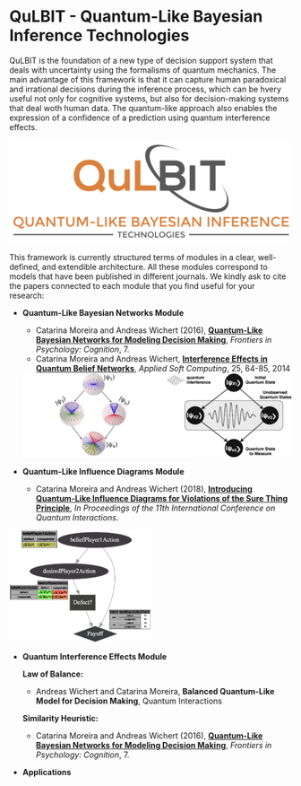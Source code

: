 # QuLBIT - Quantum-Like Bayesian Inference Technologies

QuLBIT is the foundation of a new type of decision support system that deals with uncertainty using the formalisms of quantum mechanics. The main advantage of this framework is that it can capture human paradoxical and irrational decisions during the inference process, which can be hvery useful not only for cognitive systems, but also for decision-making systems that deal woth human data. The quantum-like approach also enables the expression of a confidence of a prediction using quantum interference effects.

<img src="img/logo.png" />

This framework is currently structured terms of modules in a clear, well-defined, and extendible architecture. All these modules correspond to models that have been published in different journals. We kindly ask to cite the papers connected to each module that you find useful for your research:

* **Quantum-Like Bayesian Networks Module**
	
	* Catarina Moreira and Andreas Wichert (2016), <a href="http://journal.frontiersin.org/article/10.3389/fpsyg.2016.00011/abstract">**Quantum-Like Bayesian Networks for Modeling Decision Making**</a>, *Frontiers in Psychology: Cognition*, 7.
	* Catarina Moreira and Andreas Wichert, <a href="http://journal.frontiersin.org/article/10.3389/fpsyg.2016.00011/abstract">**Interference Effects in Quantum Belief Networks**</a>, *Applied Soft Computing*, 25, 64-85, 2014
	
	<img src="img/quantum_bn_QuLBiT.png" with="200" />

* **Quantum-Like Influence Diagrams Module**
	*  Catarina Moreira and Andreas Wichert (2018), <a href="http://cmoreira.eu/pdfs/conferences/QI_2018.pdf">**Introducing Quantum-Like Influence Diagrams for Violations of the Sure Thing Principle**</a>, *In Proceedings of the 11th International Conference on Quantum Interactions*.

<p class="aligncenter">
 <img src="img/influence_diagr_tversky.png" width="50%"  />
 </p>
	

* **Quantum Interference Effects Module**

   **Law of Balance:**
	* Andreas Wichert and Catarina Moreira, **Balanced Quantum-Like Model for Decision Making**, Quantum Interactions 
	
	**Similarity Heuristic:**
	
	* Catarina Moreira and Andreas Wichert (2016), <a href="http://journal.frontiersin.org/article/10.3389/fpsyg.2016.00011/abstract">**Quantum-Like Bayesian Networks for Modeling Decision Making**</a>, *Frontiers in Psychology: Cognition*, 7.

* **Applications**


	<style>
.aligncenter {
    text-align: center;
}
</style>